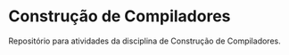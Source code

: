 # Construção de Compiladores
Repositório para atividades da disciplina de Construção de Compiladores.
